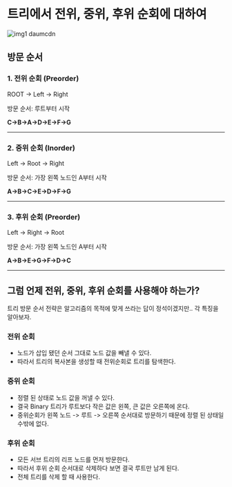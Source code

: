 # 트리에서 전위, 중위, 후위 순회에 대하여 
![img1 daumcdn](https://user-images.githubusercontent.com/45758481/135745257-5d274c26-5769-4e94-ac48-47eef1216fac.jpg)


## 방문 순서

### 1. 전위 순회 (Preorder)

ROOT -> Left -> Right

방문 순서: 루트부터 시작

**C->B->A->D->E->F->G**

---

### 2. 중위 순회 (Inorder)

Left -> Root -> Right

방문 순서: 가장 왼쪽 노드인 A부터 시작

**A->B->C->E->D->F->G**

---

### 3. 후위 순회 (Preorder)

Left -> Right -> Root

방문 순서: 가장 왼쪽 노드인 A부터 시작

**A->B->E->G->F->D->C**

---

## 그럼 언제 전위, 중위, 후위 순회를 사용해야 하는가?

트리 방문 순서 전략은 알고리즘의 목적에 맞게 쓰라는 답이 정석이겠지만.. 각 특징을 알아보자.

### 전위 순회
- 노드가 삽입 됐던 순서 그대로 노드 값을 빼낼 수 있다.
- 따라서 트리의 복사본을 생성할 때 전위순회로 트리를 탐색한다.

### 중위 순회
- 정렬 된 상태로 노드 값을 꺼낼 수 있다.
- 결국 Binary 트리가 루트보다 작은 값은 왼쪽, 큰 값은 오른쪽에 온다.
- 중위순회가 왼쪽 노드 -> 루트 -> 오른쪽 순서대로 방문하기 때문에 정렬 된 상태일 수밖에 없다.

### 후위 순회
- 모든 서브 트리의 리프 노드를 먼저 방문한다.
- 따라서 후위 순회 순서대로 삭제하다 보면 결국 루트만 남게 된다.
- 전체 트리를 삭제 할 때 사용한다. 
